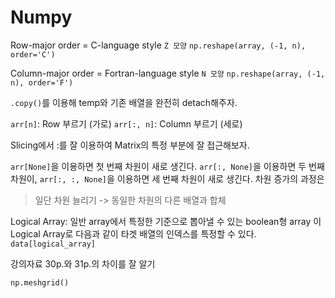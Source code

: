 
# Numpy

Row-major order = C-language style `Z 모양`
`np.reshape(array, (-1, n), order='C')`

Column-major order = Fortran-language style `N 모양`
`np.reshape(array, (-1, n), order='F')`

`.copy()`를 이용해 temp와 기존 배열을 완전히 detach해주자.

`arr[n]`: Row 부르기 (가로)
`arr[:, n]`: Column 부르기 (세로)

Slicing에서 :를 잘 이용하여 Matrix의 특정 부분에 잘 접근해보자.

`arr[None]`을 이용하면 첫 번째 차원이 새로 생긴다.
`arr[:, None]`을 이용하면 두 번째 차원이,
`arr[:, :, None]`을 이용하면 세 번째 차원이 새로 생긴다.
차원 증가의 과정은
> 일단 차원 늘리기 -> 동일한 차원의 다른 배열과 합체

Logical Array: 일반 array에서 특정한 기준으로 뽑아낼 수 있는 boolean형 array
이 Logical Array로 다음과 같이 타겟 배열의 인덱스를 특정할 수 있다.
`data[logical_array]`

강의자료 30p.와 31p.의 차이를 잘 알기

`np.meshgrid()`